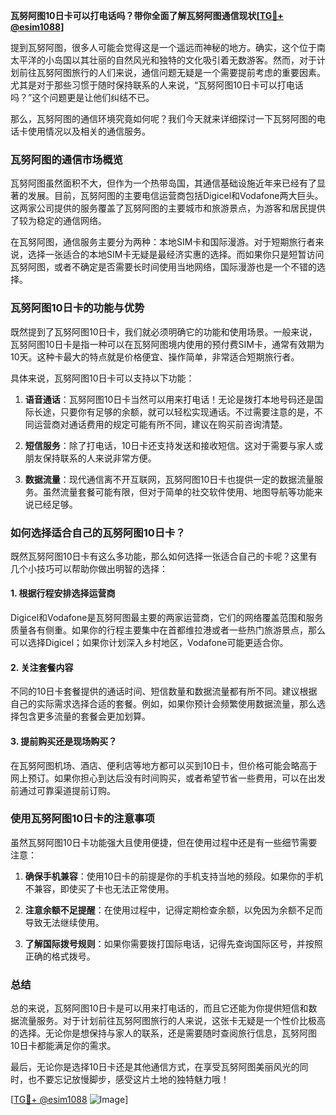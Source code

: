 **瓦努阿图10日卡可以打电话吗？带你全面了解瓦努阿图通信现状[[TG💪+ @esim1088](https://t.me/s/esim1088)]**

提到瓦努阿图，很多人可能会觉得这是一个遥远而神秘的地方。确实，这个位于南太平洋的小岛国以其壮丽的自然风光和独特的文化吸引着无数游客。然而，对于计划前往瓦努阿图旅行的人们来说，通信问题无疑是一个需要提前考虑的重要因素。尤其是对于那些习惯于随时保持联系的人来说，“瓦努阿图10日卡可以打电话吗？”这个问题更是让他们纠结不已。

那么，瓦努阿图的通信环境究竟如何呢？我们今天就来详细探讨一下瓦努阿图的电话卡使用情况以及相关的通信服务。

### 瓦努阿图的通信市场概览

瓦努阿图虽然面积不大，但作为一个热带岛国，其通信基础设施近年来已经有了显著的发展。目前，瓦努阿图的主要电信运营商包括Digicel和Vodafone两大巨头。这两家公司提供的服务覆盖了瓦努阿图的主要城市和旅游景点，为游客和居民提供了较为稳定的通信网络。

在瓦努阿图，通信服务主要分为两种：本地SIM卡和国际漫游。对于短期旅行者来说，选择一张适合的本地SIM卡无疑是最经济实惠的选择。而如果你只是短暂访问瓦努阿图，或者不确定是否需要长时间使用当地网络，国际漫游也是一个不错的选择。

### 瓦努阿图10日卡的功能与优势

既然提到了瓦努阿图10日卡，我们就必须明确它的功能和使用场景。一般来说，瓦努阿图10日卡是指一种可以在瓦努阿图境内使用的预付费SIM卡，通常有效期为10天。这种卡最大的特点就是价格便宜、操作简单，非常适合短期旅行者。

具体来说，瓦努阿图10日卡可以支持以下功能：

1. **语音通话**：瓦努阿图10日卡当然可以用来打电话！无论是拨打本地号码还是国际长途，只要你有足够的余额，就可以轻松实现通话。不过需要注意的是，不同运营商对通话费用的规定可能有所不同，建议在购买前咨询清楚。

2. **短信服务**：除了打电话，10日卡还支持发送和接收短信。这对于需要与家人或朋友保持联系的人来说非常方便。

3. **数据流量**：现代通信离不开互联网，瓦努阿图10日卡也提供一定的数据流量服务。虽然流量套餐可能有限，但对于简单的社交软件使用、地图导航等功能来说已经足够。

### 如何选择适合自己的瓦努阿图10日卡？

既然瓦努阿图10日卡有这么多功能，那么如何选择一张适合自己的卡呢？这里有几个小技巧可以帮助你做出明智的选择：

#### 1. **根据行程安排选择运营商**
   Digicel和Vodafone是瓦努阿图最主要的两家运营商，它们的网络覆盖范围和服务质量各有侧重。如果你的行程主要集中在首都维拉港或者一些热门旅游景点，那么可以选择Digicel；如果你计划深入乡村地区，Vodafone可能更适合你。

#### 2. **关注套餐内容**
   不同的10日卡套餐提供的通话时间、短信数量和数据流量都有所不同。建议根据自己的实际需求选择合适的套餐。例如，如果你预计会频繁使用数据流量，那么选择包含更多流量的套餐会更加划算。

#### 3. **提前购买还是现场购买？**
   在瓦努阿图机场、酒店、便利店等地方都可以买到10日卡，但价格可能会略高于网上预订。如果你担心到达后没有时间购买，或者希望节省一些费用，可以在出发前通过可靠渠道提前订购。

### 使用瓦努阿图10日卡的注意事项

虽然瓦努阿图10日卡功能强大且使用便捷，但在使用过程中还是有一些细节需要注意：

1. **确保手机兼容**：使用10日卡的前提是你的手机支持当地的频段。如果你的手机不兼容，即使买了卡也无法正常使用。

2. **注意余额不足提醒**：在使用过程中，记得定期检查余额，以免因为余额不足而导致无法继续使用。

3. **了解国际拨号规则**：如果你需要拨打国际电话，记得先查询国际区号，并按照正确的格式拨号。

### 总结

总的来说，瓦努阿图10日卡是可以用来打电话的，而且它还能为你提供短信和数据流量服务。对于计划前往瓦努阿图旅行的人来说，这张卡无疑是一个性价比极高的选择。无论你是想保持与家人的联系，还是需要随时查阅旅行信息，瓦努阿图10日卡都能满足你的需求。

最后，无论你是选择10日卡还是其他通信方式，在享受瓦努阿图美丽风光的同时，也不要忘记放慢脚步，感受这片土地的独特魅力哦！

[[TG💪+ @esim1088](https://t.me/s/esim1088) ![Image](https://i.postimg.cc/4NQfJmqS/Snipaste-2025-05-13-00-14-12.png)]